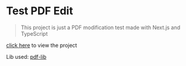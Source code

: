 # Test PDF Edit

> This project is just a PDF modification test made with Next.js and TypeScript 

[click here](url) to view the project

Lib used: [pdf-lib](https://github.com/Hopding/pdf-lib)
